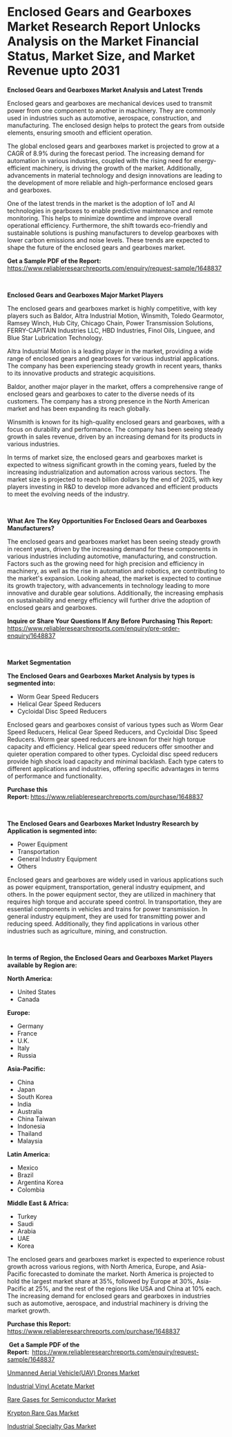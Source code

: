<p><h1>Enclosed Gears and Gearboxes Market Research Report Unlocks Analysis on the Market Financial Status, Market Size, and Market Revenue upto 2031</h1></p><p><strong>Enclosed Gears and Gearboxes Market Analysis and Latest Trends</strong></p>
<p><p>Enclosed gears and gearboxes are mechanical devices used to transmit power from one component to another in machinery. They are commonly used in industries such as automotive, aerospace, construction, and manufacturing. The enclosed design helps to protect the gears from outside elements, ensuring smooth and efficient operation.</p><p>The global enclosed gears and gearboxes market is projected to grow at a CAGR of 8.9% during the forecast period. The increasing demand for automation in various industries, coupled with the rising need for energy-efficient machinery, is driving the growth of the market. Additionally, advancements in material technology and design innovations are leading to the development of more reliable and high-performance enclosed gears and gearboxes.</p><p>One of the latest trends in the market is the adoption of IoT and AI technologies in gearboxes to enable predictive maintenance and remote monitoring. This helps to minimize downtime and improve overall operational efficiency. Furthermore, the shift towards eco-friendly and sustainable solutions is pushing manufacturers to develop gearboxes with lower carbon emissions and noise levels. These trends are expected to shape the future of the enclosed gears and gearboxes market.</p></p>
<p><strong>Get a Sample PDF of the Report:&nbsp;</strong> <a href="https://www.reliableresearchreports.com/enquiry/request-sample/1648837">https://www.reliableresearchreports.com/enquiry/request-sample/1648837</a></p>
<p>&nbsp;</p>
<p><strong>Enclosed Gears and Gearboxes Major Market Players</strong></p>
<p><p>The enclosed gears and gearboxes market is highly competitive, with key players such as Baldor, Altra Industrial Motion, Winsmith, Toledo Gearmotor, Ramsey Winch, Hub City, Chicago Chain, Power Transmission Solutions, FERRY-CAPITAIN Industries LLC, HBD Industries, Finol Oils, Linguee, and Blue Star Lubrication Technology.</p><p>Altra Industrial Motion is a leading player in the market, providing a wide range of enclosed gears and gearboxes for various industrial applications. The company has been experiencing steady growth in recent years, thanks to its innovative products and strategic acquisitions.</p><p>Baldor, another major player in the market, offers a comprehensive range of enclosed gears and gearboxes to cater to the diverse needs of its customers. The company has a strong presence in the North American market and has been expanding its reach globally.</p><p>Winsmith is known for its high-quality enclosed gears and gearboxes, with a focus on durability and performance. The company has been seeing steady growth in sales revenue, driven by an increasing demand for its products in various industries.</p><p>In terms of market size, the enclosed gears and gearboxes market is expected to witness significant growth in the coming years, fueled by the increasing industrialization and automation across various sectors. The market size is projected to reach billion dollars by the end of 2025, with key players investing in R&D to develop more advanced and efficient products to meet the evolving needs of the industry.</p></p>
<p>&nbsp;</p>
<p><strong>What Are The Key Opportunities For Enclosed Gears and Gearboxes Manufacturers?</strong></p>
<p><p>The enclosed gears and gearboxes market has been seeing steady growth in recent years, driven by the increasing demand for these components in various industries including automotive, manufacturing, and construction. Factors such as the growing need for high precision and efficiency in machinery, as well as the rise in automation and robotics, are contributing to the market's expansion. Looking ahead, the market is expected to continue its growth trajectory, with advancements in technology leading to more innovative and durable gear solutions. Additionally, the increasing emphasis on sustainability and energy efficiency will further drive the adoption of enclosed gears and gearboxes.</p></p>
<p><strong>Inquire or Share Your Questions If Any Before Purchasing This Report:</strong> <a href="https://www.reliableresearchreports.com/enquiry/pre-order-enquiry/1648837">https://www.reliableresearchreports.com/enquiry/pre-order-enquiry/1648837</a></p>
<p>&nbsp;</p>
<p><strong>Market Segmentation</strong></p>
<p><strong>The Enclosed Gears and Gearboxes Market Analysis by types is segmented into:</strong></p>
<p><ul><li>Worm Gear Speed Reducers</li><li>Helical Gear Speed Reducers</li><li>Cycloidal Disc Speed Reducers</li></ul></p>
<p><p>Enclosed gears and gearboxes consist of various types such as Worm Gear Speed Reducers, Helical Gear Speed Reducers, and Cycloidal Disc Speed Reducers. Worm gear speed reducers are known for their high torque capacity and efficiency. Helical gear speed reducers offer smoother and quieter operation compared to other types. Cycloidal disc speed reducers provide high shock load capacity and minimal backlash. Each type caters to different applications and industries, offering specific advantages in terms of performance and functionality.</p></p>
<p><strong>Purchase this Report:&nbsp;</strong><a href="https://www.reliableresearchreports.com/purchase/1648837">https://www.reliableresearchreports.com/purchase/1648837</a></p>
<p>&nbsp;</p>
<p><strong>The Enclosed Gears and Gearboxes Market Industry Research by Application is segmented into:</strong></p>
<p><ul><li>Power Equipment</li><li>Transportation</li><li>General Industry Equipment</li><li>Others</li></ul></p>
<p><p>Enclosed gears and gearboxes are widely used in various applications such as power equipment, transportation, general industry equipment, and others. In the power equipment sector, they are utilized in machinery that requires high torque and accurate speed control. In transportation, they are essential components in vehicles and trains for power transmission. In general industry equipment, they are used for transmitting power and reducing speed. Additionally, they find applications in various other industries such as agriculture, mining, and construction.</p></p>
<p>&nbsp;</p>
<p><strong>In terms of Region, the Enclosed Gears and Gearboxes Market Players available by Region are:</strong></p>
<p>
    <p> <strong> North America: </strong>
        <ul>
            <li>United States</li>
            <li>Canada</li>
        </ul>
        </p> 
    <p> <strong> Europe: </strong>
        <ul>
            <li>Germany</li>
            <li>France</li>
            <li>U.K.</li>
            <li>Italy</li>
            <li>Russia</li>
        </ul>
        </p> 
    <p> <strong> Asia-Pacific: </strong>
        <ul>
            <li>China</li>
            <li>Japan</li>
            <li>South Korea</li>
            <li>India</li>
            <li>Australia</li>
            <li>China Taiwan</li>
            <li>Indonesia</li>
            <li>Thailand</li>
            <li>Malaysia</li>
        </ul>
        </p> 
    <p> <strong> Latin America: </strong>
        <ul>
            <li>Mexico</li>
            <li>Brazil</li>
            <li>Argentina Korea</li>
            <li>Colombia</li>
        </ul>
        </p> 
    <p> <strong> Middle East & Africa: </strong>
        <ul>
            <li>Turkey</li>
            <li>Saudi</li>
            <li>Arabia</li>
            <li>UAE</li>
            <li>Korea</li>
        </ul>
    </p>
    </p>
<p><p>The enclosed gears and gearboxes market is expected to experience robust growth across various regions, with North America, Europe, and Asia-Pacific forecasted to dominate the market. North America is projected to hold the largest market share at 35%, followed by Europe at 30%, Asia-Pacific at 25%, and the rest of the regions like USA and China at 10% each. The increasing demand for enclosed gears and gearboxes in industries such as automotive, aerospace, and industrial machinery is driving the market growth.</p></p>
<p><strong>Purchase this Report: </strong><a href="https://www.reliableresearchreports.com/purchase/1648837">https://www.reliableresearchreports.com/purchase/1648837</a></p>
<p>&nbsp;<strong>Get a Sample PDF of the Report:&nbsp;&nbsp;</strong><a href="https://www.reliableresearchreports.com/enquiry/request-sample/1648837">https://www.reliableresearchreports.com/enquiry/request-sample/1648837</a></p>
<p><strong></strong></p>
<p><p><a href="https://issuu.com/reportprime-2/docs/unmanned-aerial-vehicleuav-drones-market-size-2030">Unmanned Aerial Vehicle(UAV) Drones Market</a></p><p><a href="https://issuu.com/reportprime-2/docs/industrial-vinyl-acetate-market-size-2030.pptx">Industrial Vinyl Acetate Market</a></p><p><a href="https://github.com/joannesouthgate/Market-Research-Report-List-2/blob/main/rare-gases-for-semiconductor-market.md">Rare Gases for Semiconductor Market</a></p><p><a href="https://github.com/sofayahoo2023/Market-Research-Report-List-3/blob/main/krypton-rare-gas-market.md">Krypton Rare Gas Market</a></p><p><a href="https://github.com/wwwkeltoum/Market-Research-Report-List-2/blob/main/industrial-specialty-gas-market.md">Industrial Specialty Gas Market</a></p></p>